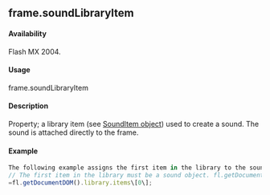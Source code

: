 ## frame.soundLibraryItem

#### Availability

Flash MX 2004.

#### Usage

frame.soundLibraryItem

#### Description

Property; a library item (see [SoundItem object](../SoundItem_object/soundItem_summary.md)) used to create a sound. The sound is attached directly to the frame.

#### Example

```javascript
The following example assigns the first item in the library to the soundLibraryItem property of the first frame:
// The first item in the library must be a sound object. fl.getDocumentDOM().getTimeline().layers\[0\].frames\[0\].soundLibraryItem
=fl.getDocumentDOM().library.items\[0\];

```